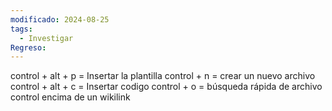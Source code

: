 ```yaml
---
modificado: 2024-08-25
tags:
  - Investigar
Regreso:
---
```

control + alt + p = Insertar la plantilla
control + n = crear un nuevo archivo
control + alt + c = Insertar codigo
control + o  = búsqueda rápida de archivo
control encima de un wikilink